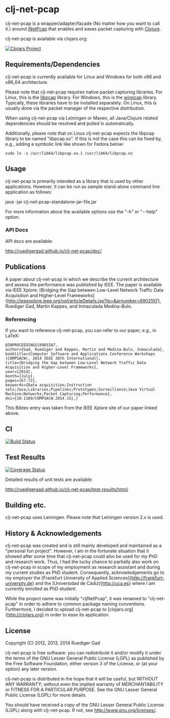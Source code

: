 # clj-net-pcap
clj-net-pcap is a wrapper/adapter/facade (No matter how you want to call it.) around [jNetPcap](http://jnetpcap.com/) that enables and eases packet capturing with [Clojure](http://clojure.org/).

clj-net-pcap is available via clojars.org:

[![Clojars Project](http://clojars.org/clj-net-pcap/latest-version.svg)](http://clojars.org/clj-net-pcap)

## Requirements/Dependencies
clj-net-pcap is currently available for Linux and Windows for both x86 and x86_64 architecture.

Please note that clj-net-pcap requires native packet capturing libraries.
For Linux, this is the [libpcap](http://www.tcpdump.org/) library.
For Windows, this is the [winpcap](http://www.winpcap.org/) library.
Typically, these libraries have to be installed separately.
On Linux, this is usually done via the packet manager of the respective distribution.

When using clj-net-pcap via Leiningen or Maven, all Java/Clojure related dependencies should be resolved and pulled in automatically.

Additionally, please note that on Linux clj-net-pcap expects the libpcap library to be named "libpcap.so".
If this is not the case this can be fixed by, e.g., adding a symbolic link like shown for Fedora below:

    sudo ln -s /usr/lib64/libpcap.so.1 /usr/lib64/libpcap.so

## Usage
clj-net-pcap is primarily intended as a library that is used by other applications.
However, it can be run as sample stand-alone command line application as follows:

java -jar clj-net-pcap-standalone-jar-file.jar

For more information about the available options use the "-h" or "--help" option.

### API Docs
API docs are available:

http://ruedigergad.github.io/clj-net-pcap/doc/

## Publications
A paper about clj-net-pcap in which we describe the current architecture and assess the performance was published by IEEE.
The paper is available via IEEE Xplore: [Bridging the Gap between Low-Level Network Traffic Data Acquisition and Higher-Level Frameworks]{http://ieeexplore.ieee.org/xpl/articleDetails.jsp?tp=&arnumber=6903107}, Ruediger Gad, Martin Kappes, and Inmaculada Medina-Bulo.

### Referencing
If you want to reference clj-net-pcap, you can refer to our paper, e.g., in LaTeX:

    @INPROCEEDINGS{6903107,
    author={Gad, Ruediger and Kappes, Martin and Medina-Bulo, Inmaculada},
    booktitle={Computer Software and Applications Conference Workshops (COMPSACW), 2014 IEEE 38th International},
    title={Bridging the Gap between Low-Level Network Traffic Data Acquisition and Higher-Level Frameworks},
    year={2014},
    month={July},
    pages={67-72},
    keywords={Data acquisition;Instruction sets;Java;Libraries;Pipelines;Prototypes;Surveillance;Java Virtual Machine;Networks;Packet Capturing;Performance},
    doi={10.1109/COMPSACW.2014.15},}

This Bibtex entry was taken from the IEEE Xplore site of our paper linked above.

## CI
[![Build Status](https://travis-ci.org/ruedigergad/clj-net-pcap.png?branch=master)](https://travis-ci.org/ruedigergad/clj-net-pcap)

## Test Results
[![Coverage Status](https://img.shields.io/coveralls/ruedigergad/clj-net-pcap.svg)](https://coveralls.io/r/ruedigergad/clj-net-pcap?branch=master)

Detailed results of unit tests are available:

http://ruedigergad.github.io/clj-net-pcap/test-results/html/

## Building etc.
clj-net-pcap uses Leiningen.
Please note that Leiningen version 2.x is used.

## History & Acknowledgements
clj-net-pcap was created and is still mainly developed and maintained as a "personal fun project".
However, I am in the fortunate situation that it showed after some time that clj-net-pcap could also be used for my PhD and research work.
Thus, I had the lucky chance to partially also work on clj-net-pcap in scope of my employment as research assistant and during my current studies as PhD student.
Consequently, acknowledgements go to my employer the [Frankfurt University of Applied Sciences]{http://frankfurt-university.de} and the [Universidad de Cádiz]{http://uca.es} where I am currently enrolled as PhD student.

While the project name was initially "cljNetPcap", it was renamed to "clj-net-pcap" in order to adhere to common package naming conventions.
Furthermore, I decided to upload clj-net-pcap to [clojars.org]{http://clojars.org} in order to ease its application.

## License
Copyright (C) 2012, 2013, 2014 Ruediger Gad

clj-net-pcap is free software: you can redistribute it and/or modify
it under the terms of the GNU Lesser General Public License (LGPL) as 
published by the Free Software Foundation, either version 3 of the License, 
or (at your option) any later version.

clj-net-pcap is distributed in the hope that it will be useful,
but WITHOUT ANY WARRANTY; without even the implied warranty of
MERCHANTABILITY or FITNESS FOR A PARTICULAR PURPOSE.  See the
GNU Lesser General Public License (LGPL) for more details.

You should have received a copy of the GNU Lesser General Public License (LGPL)
along with clj-net-pcap.  If not, see <http://www.gnu.org/licenses/>.

